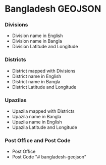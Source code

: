 # Bangladesh GEOJSON

### Divisions
* Division name in English
* Division name in Bangla
* Division Latitude and Longitude

### Districts
* District mapped with Divisions
* District name in English
* District name in Bangla
* District Latitude and Longitude

### Upazilas
* Upazila mapped with Districts
* Upazila name in Bangla
* Upazila name in English
* Upazila Latitude and Longitude

### Post Office and Post Code
* Post Office
* Post Code
"# bangladesh-geojson" 
